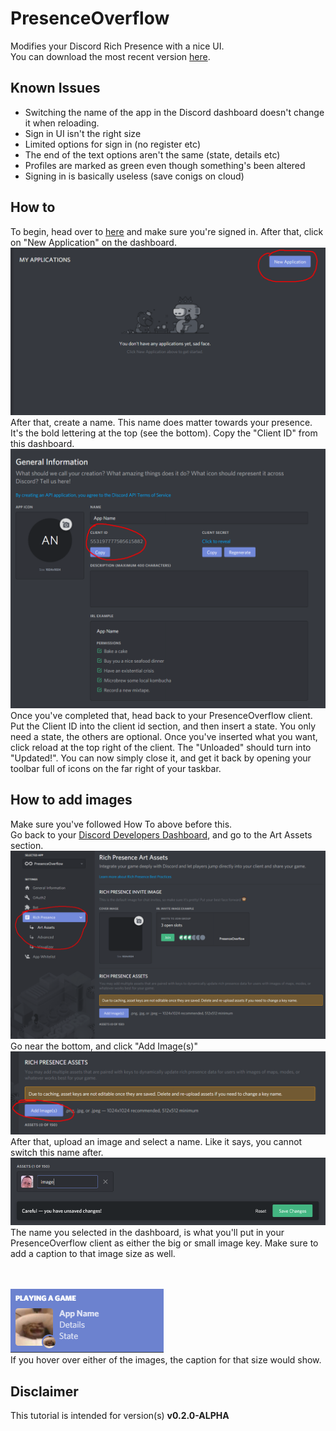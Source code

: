 # PresenceOverflow
Modifies your Discord Rich Presence with a nice UI. <br/>
You can download the most recent version [here](https://github.com/woahoverflow/PresenceOverflow/releases/download/v0.2.0-ALPHA/PresenceOverflow-0.2.0-ALPHA.jar).

## Known Issues
+ Switching the name of the app in the Discord dashboard doesn't change it when reloading.
+ Sign in UI isn't the right size
+ Limited options for sign in (no register etc)
+ The end of the text options aren't the same (state, details etc)
+ Profiles are marked as green even though something's been altered
+ Signing in is basically useless (save conigs on cloud)

## How to
To begin, head over to [here](https://discordapp.com/developers) and make sure you're signed in. After that, click on "New Application" on the dashboard. ![Dashboard](images/discord-dashboard.png "Dashboard")
After that, create a name. This name does matter towards your presence. It's the bold lettering at the top (see the bottom). Copy the "Client ID" from this dashboard.
![App Dashboard](images/app-dashboard.png "App Dashboard")
Once you've completed that, head back to your PresenceOverflow client. Put the Client ID into the client id section, and then insert a state. You only need a state, the others are optional. Once you've inserted what you want, click reload at the top right of the client. The "Unloaded" should turn into "Updated!".
You can now simply close it, and get it back by opening your toolbar full of icons on the far right of your taskbar.

## How to add images
Make sure you've followed How To above before this. <br/>
Go back to your [Discord Developers Dashboard](https://discordapp.com/developers), and go to the Art Assets section.
![Image Dashboard](images/img-dashboard.png "Image Dashboard")
Go near the bottom, and click "Add Image(s)"
![Add Image](images/img-add.png "Add Image")
After that, upload an image and select a name.
Like it says, you cannot switch this name after.
![Upload Image](images/save-img.png "Upload Image")
The name you selected in the dashboard, is what you'll put in your PresenceOverflow client as either the big or small image key. Make sure to add a caption to that image size as well.

<br><br>
![Example Image](images/example.png "Example Image")<br>
If you hover over either of the images, the caption for that size would show.

## Disclaimer
This tutorial is intended for version(s) **v0.2.0-ALPHA**
